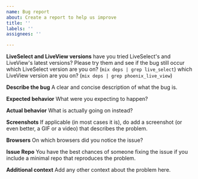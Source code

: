 ```yaml
---
name: Bug report
about: Create a report to help us improve
title: ''
labels: ''
assignees: ''

---
```


**LiveSelect and LiveView versions**
have you tried LiveSelect's and LiveView's latest versions? Please try them and see if the bug still occur
which LiveSelect version are you on? (`mix deps | grep live_select`)
which LiveView version are you on? (`mix deps | grep phoenix_live_view`)

**Describe the bug**
A clear and concise description of what the bug is.

**Expected behavior**
What were you expecting to happen?

**Actual behavior**
What is actually going on instead?

**Screenshots**
If applicable (in most cases it is), do add a screenshot (or even better, a GIF or a video) that describes the problem.

**Browsers**
On which browsers did you notice the issue?

**Issue Repo**
You have the best chances of someone fixing the issue if you include a minimal repo that reproduces the problem.

**Additional context**
Add any other context about the problem here.
